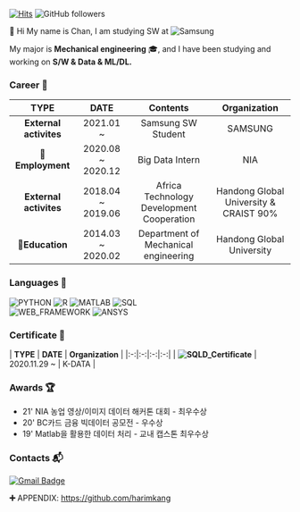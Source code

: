 [![Hits](https://hits.seeyoufarm.com/api/count/incr/badge.svg?url=https%3A%2F%2Fgithub.com%2FDongChanKIM2&count_bg=%2379C83D&title_bg=%23555555&icon=&icon_color=%23E7E7E7&title=hits&edge_flat=false)](https://hits.seeyoufarm.com)
![GitHub followers](https://img.shields.io/github/followers/Dongchankim2?label=Follow)

👋 Hi My name is Chan, I am studying SW at  ![Samsung](https://img.shields.io/badge/-Samsung-0071C5?style=flat-square&logo=samsung&logoColor=white)

My major is **Mechanical engineering** :mortar_board:, and I have been studying and working on **S/W & Data & ML/DL.**

### Career :necktie: 
| **TYPE** | **DATE** | **Contents** | **Organization** |
|:-:|:-:|:-:|:-:|
| **External activites** | 2021.01 ~ | Samsung SW Student | SAMSUNG |
| **:office:Employment** | 2020.08 ~ 2020.12 | Big Data Intern | NIA |
| **External activites** | 2018.04 ~ 2019.06 | Africa Technology Development Cooperation | Handong Global University  & CRAIST 90% |
| **:book:Education** | 2014.03 ~ 2020.02 | Department of Mechanical engineering  | Handong Global University |


### Languages :flags:   
![PYTHON](https://img.shields.io/badge/PYTHON-%E2%98%85%E2%98%85%E2%98%85%E2%98%85%E2%98%86-0696D7?style=plastic&logo=Python&logoColor=white)
![R](https://img.shields.io/badge/R-★★☆☆☆-276DC3?style=plastic&logo=R&logoColor=white)
![MATLAB](https://img.shields.io/badge/MATLAB-★★★☆☆-0076A8?style=plastic&logo=mathworks&logoColor=white)
![SQL](https://img.shields.io/badge/SQL-★★☆☆☆-4479A1?style=plastic&logo=MySQL&logoColor=white)  
![WEB_FRAMEWORK](https://img.shields.io/badge/DJANGO-★★★☆☆-092E20?style=plastic&logo=Django&logoColor=white)
![ANSYS](https://img.shields.io/badge/ANSYS-★★★☆☆-FFB71B?style=plastic&logo=Ansys&logoColor=blakc)

### Certificate :pencil:
| **TYPE** | **DATE** | **Organization** |
|:-:|:-:|:-:|:-:|
| **![SQLD_Certificate](https://img.shields.io/badge/SQLD-4479A1?style=plastic&logo=MySQL&logoColor=white)** | 2020.11.29 ~ | K-DATA |



### Awards 🏆
- 21' NIA 농업 영상/이미지 데이터 해커톤 대회 - 최우수상
- 20' BC카드 금융 빅데이터 공모전 - 우수상
- 19' Matlab을 활용한 데이터 처리 - 교내 캡스톤 최우수상

### Contacts :mailbox_with_mail:
[![Gmail Badge](https://img.shields.io/badge/Gmail-d14836?style=flat-square&logo=Gmail&logoColor=white&link=mailto:fromecha@gmail.com)](mailto:fromecha@gmail.com)


**:heavy_plus_sign:**
APPENDIX: https://github.com/harimkang

##


<!--
**DongChanKIM2/DongChanKIM2** is a ✨ _special_ ✨ repository because its `README.md` (this file) appears on your GitHub profile.

Here are some ideas to get you started:

- 🔭 I’m currently working on ...
- 🌱 I’m currently learning ...
- 👯 I’m looking to collaborate on ...
- 🤔 I’m looking for help with ...
- 💬 Ask me about ...
- 📫 How to reach me: ...
- 😄 Pronouns: ...
- ⚡ Fun fact: ...
-->
